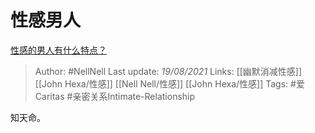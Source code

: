 # 性感男人
[性感的男人有什么特点？](https://www.zhihu.com/question/21928536/answer/1733450748)

> Author: #NellNell 
Last update: *19/08/2021* 
Links: [[幽默消减性感]] [[John Hexa/性感]] [[Nell Nell/性感]] [[John Hexa/性感]] 
Tags: #爱Caritas #亲密关系Intimate-Relationship 

知天命。
